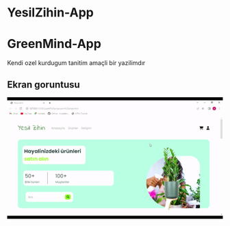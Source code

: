 # YesilZihin-App

<h1>GreenMind-App</h1>

Kendi  ozel kurdugum tanitim amaçli bir yazilimdır






<h2>Ekran goruntusu</h2>

![](yseilzihin.gif)